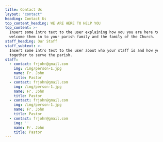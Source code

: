 ```yaml
---
title: Contact Us
layout: "contact"
heading: Contact Us
top_content_heading: WE ARE HERE TO HELP YOU
top_content: >-
  Insert some intro text to the user explaining how you you are here to help and
  welcome them in to your parish family and the family of the Church.
staff_heading: Our Staff
staff_subtext: >-
  Insert some intro text to the user about who your staff is and how you work
  together to serve the parish.
staff:
  - contact: frjohn@gmail.com
    img: /img/person-1.jpg
    name: Fr. John
    title: Pastor
  - contact: frjohn@gmail.com
    img: /img/person-1.jpg
    name: Fr. John
    title: Pastor
  - contact: frjohn@gmail.com
    img: /img/person-1.jpg
    name: Fr. John
    title: Pastor
  - contact: frjohn@gmail.com
    img: ''
    name: Fr. John
    title: Pastor
---
```

